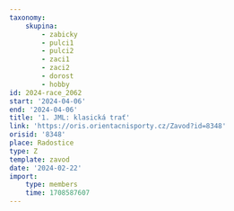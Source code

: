 ```yaml
---
taxonomy:
    skupina:
        - zabicky
        - pulci1
        - pulci2
        - zaci1
        - zaci2
        - dorost
        - hobby
id: 2024-race_2062
start: '2024-04-06'
end: '2024-04-06'
title: '1. JML: klasická trať'
link: 'https://oris.orientacnisporty.cz/Zavod?id=8348'
orisid: '8348'
place: Radostice
type: Z
template: zavod
date: '2024-02-22'
import:
    type: members
    time: 1708587607
---
```


